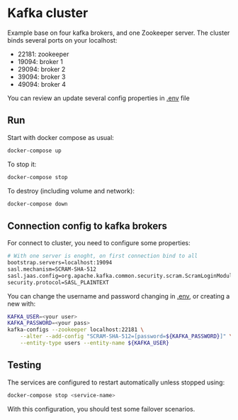 # Kafka cluster

Example base on four kafka brokers, and one Zookeeper server. 
The cluster binds several ports on your localhost:

- 22181: zookeeper
- 19094: broker 1
- 29094: broker 2
- 39094: broker 3
- 49094: broker 4

You can review an update several config properties in [.env] file

## Run

Start with docker compose as usual:

```sh
docker-compose up
```

To stop it:

```sh
docker-compose stop
```

To destroy (including volume and network):

```sh
docker-compose down
```

## Connection config to kafka brokers

For connect to cluster, you need to configure some properties:

```sh
# With one server is enoght, on first connection bind to all
bootstrap.servers=localhost:19094
sasl.mechanism=SCRAM-SHA-512
sasl.jaas.config=org.apache.kafka.common.security.scram.ScramLoginModule required username="myuser" password="mypass";
security.protocol=SASL_PLAINTEXT
```

You can change the username and password changing in [.env], 
or creating a new with:

```sh
KAFKA_USER=<your user>
KAFKA_PASSWORD=<your pass>
kafka-configs --zookeeper localhost:22181 \
    --alter --add-config "SCRAM-SHA-512=[password=${KAFKA_PASSWORD}]" \
    --entity-type users --entity-name ${KAFKA_USER}
```

## Testing

The services are configured to restart automatically unless
stopped using:

```sh
docker-compose stop <service-name>
```

With this configuration, you should test some failover scenarios.



[.env]: ./.env